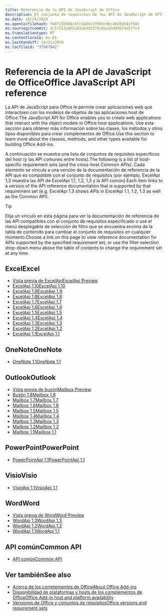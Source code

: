 ```yaml
---
title: Referencia de la API de JavaScript de Office
description: El conjunto de requisitos de las API de JavaScript de Office por host
ms.date: 10/24/2019
ms.openlocfilehash: fb6f228306c6fc5840c2f8b9c9bc46d56b43f50c
ms.sourcegitcommit: dc57153a05b103a8493370c8aa1bd936f4d5f7c4
ms.translationtype: MT
ms.contentlocale: es-ES
ms.lasthandoff: 10/31/2019
ms.locfileid: "37907942"
---
```

# <a name="office-javascript-api-reference"></a><span data-ttu-id="08099-103">Referencia de la API de JavaScript de Office</span><span class="sxs-lookup"><span data-stu-id="08099-103">Office JavaScript API reference</span></span>

<span data-ttu-id="08099-104">La API de JavaScript para Office le permite crear aplicaciones web que interactúen con los modelos de objetos de las aplicaciones host de Office.</span><span class="sxs-lookup"><span data-stu-id="08099-104">The JavaScript API for Office enables you to create web applications that interact with the object models in Office host applications.</span></span> <span data-ttu-id="08099-105">Use esta sección para obtener más información sobre las clases, los métodos y otros tipos disponibles para crear complementos de Office.</span><span class="sxs-lookup"><span data-stu-id="08099-105">Use this section to learn more about the classes, methods, and other types available for building Office Add-ins.</span></span>

<span data-ttu-id="08099-106">A continuación se muestra una lista de conjuntos de requisitos específicos del host (y las API comunes entre hosts).</span><span class="sxs-lookup"><span data-stu-id="08099-106">The following is a list of host-specific requirement sets (and the cross-host Common APIs).</span></span> <span data-ttu-id="08099-107">Cada elemento se vincula a una versión de la documentación de referencia de la API que es compatible con el conjunto de requisitos (por ejemplo, ExcelApi 1,3 muestra las API de ExcelApi 1,1, 1,2, 1,3 y la API común).</span><span class="sxs-lookup"><span data-stu-id="08099-107">Each item links to a version of the API reference documentation that is supported by that requirement set (e.g. ExcelApi 1.3 shows APIs in ExcelApi 1.1, 1.2, 1.3 as well as the Common API).</span></span>

> [!TIP]
> <span data-ttu-id="08099-108">Elija un vínculo en esta página para ver la documentación de referencia de las API compatibles con el conjunto de requisitos especificado o use el menú desplegable de selección de filtro que se encuentra encima de la tabla de contenido para cambiar el conjunto de requisitos en cualquier momento.</span><span class="sxs-lookup"><span data-stu-id="08099-108">Choose a link on this page to view reference documentation for APIs supported by the specified requirement set, or use the filter selection drop-down menu above the table of contents to change the requirement set at any time.</span></span>

## <a name="excel"></a><span data-ttu-id="08099-109">Excel</span><span class="sxs-lookup"><span data-stu-id="08099-109">Excel</span></span>

- [<span data-ttu-id="08099-110">Vista previa de ExcelApi</span><span class="sxs-lookup"><span data-stu-id="08099-110">ExcelApi Preview</span></span>](/javascript/api/excel?view=excel-js-preview)
- [<span data-ttu-id="08099-111">ExcelApi 1.10</span><span class="sxs-lookup"><span data-stu-id="08099-111">ExcelApi 1.10</span></span>](/javascript/api/excel?view=excel-js-1.10)
- [<span data-ttu-id="08099-112">ExcelApi 1.9</span><span class="sxs-lookup"><span data-stu-id="08099-112">ExcelApi 1.9</span></span>](/javascript/api/excel?view=excel-js-1.9)
- [<span data-ttu-id="08099-113">ExcelApi 1.8</span><span class="sxs-lookup"><span data-stu-id="08099-113">ExcelApi 1.8</span></span>](/javascript/api/excel?view=excel-js-1.8)
- [<span data-ttu-id="08099-114">ExcelApi 1.7</span><span class="sxs-lookup"><span data-stu-id="08099-114">ExcelApi 1.7</span></span>](/javascript/api/excel?view=excel-js-1.7)
- [<span data-ttu-id="08099-115">ExcelApi 1.6</span><span class="sxs-lookup"><span data-stu-id="08099-115">ExcelApi 1.6</span></span>](/javascript/api/excel?view=excel-js-1.6)
- [<span data-ttu-id="08099-116">ExcelApi 1.5</span><span class="sxs-lookup"><span data-stu-id="08099-116">ExcelApi 1.5</span></span>](/javascript/api/excel?view=excel-js-1.5)
- [<span data-ttu-id="08099-117">ExcelApi 1.4</span><span class="sxs-lookup"><span data-stu-id="08099-117">ExcelApi 1.4</span></span>](/javascript/api/excel?view=excel-js-1.4)
- [<span data-ttu-id="08099-118">ExcelApi 1.3</span><span class="sxs-lookup"><span data-stu-id="08099-118">ExcelApi 1.3</span></span>](/javascript/api/excel?view=excel-js-1.3)
- [<span data-ttu-id="08099-119">ExcelApi 1.2</span><span class="sxs-lookup"><span data-stu-id="08099-119">ExcelApi 1.2</span></span>](/javascript/api/excel?view=excel-js-1.2)
- [<span data-ttu-id="08099-120">ExcelApi 1.1</span><span class="sxs-lookup"><span data-stu-id="08099-120">ExcelApi 1.1</span></span>](/javascript/api/excel?view=excel-js-1.1)

## <a name="onenote"></a><span data-ttu-id="08099-121">OneNote</span><span class="sxs-lookup"><span data-stu-id="08099-121">OneNote</span></span>

- [<span data-ttu-id="08099-122">OneNote 1,1</span><span class="sxs-lookup"><span data-stu-id="08099-122">OneNote 1.1</span></span>](/javascript/api/onenote?view=onenote-js-1.1)

## <a name="outlook"></a><span data-ttu-id="08099-123">Outlook</span><span class="sxs-lookup"><span data-stu-id="08099-123">Outlook</span></span>

- [<span data-ttu-id="08099-124">Vista previa de buzón</span><span class="sxs-lookup"><span data-stu-id="08099-124">Mailbox Preview</span></span>](/javascript/api/outlook?view=outlook-js-preview)
- [<span data-ttu-id="08099-125">Buzón 1,8</span><span class="sxs-lookup"><span data-stu-id="08099-125">Mailbox 1.8</span></span>](/javascript/api/outlook?view=outlook-js-1.8)
- [<span data-ttu-id="08099-126">Mailbox 1.7</span><span class="sxs-lookup"><span data-stu-id="08099-126">Mailbox 1.7</span></span>](/javascript/api/outlook?view=outlook-js-1.7)
- [<span data-ttu-id="08099-127">Mailbox 1.6</span><span class="sxs-lookup"><span data-stu-id="08099-127">Mailbox 1.6</span></span>](/javascript/api/outlook?view=outlook-js-1.6)
- [<span data-ttu-id="08099-128">Mailbox 1.5</span><span class="sxs-lookup"><span data-stu-id="08099-128">Mailbox 1.5</span></span>](/javascript/api/outlook?view=outlook-js-1.5)
- [<span data-ttu-id="08099-129">Mailbox 1.4</span><span class="sxs-lookup"><span data-stu-id="08099-129">Mailbox 1.4</span></span>](/javascript/api/outlook?view=outlook-js-1.4)
- [<span data-ttu-id="08099-130">Mailbox 1.3</span><span class="sxs-lookup"><span data-stu-id="08099-130">Mailbox 1.3</span></span>](/javascript/api/outlook?view=outlook-js-1.3)
- [<span data-ttu-id="08099-131">Mailbox 1.2</span><span class="sxs-lookup"><span data-stu-id="08099-131">Mailbox 1.2</span></span>](/javascript/api/outlook?view=outlook-js-1.2)
- [<span data-ttu-id="08099-132">Mailbox 1.1</span><span class="sxs-lookup"><span data-stu-id="08099-132">Mailbox 1.1</span></span>](/javascript/api/outlook?view=outlook-js-1.1)

## <a name="powerpoint"></a><span data-ttu-id="08099-133">PowerPoint</span><span class="sxs-lookup"><span data-stu-id="08099-133">PowerPoint</span></span>

- [<span data-ttu-id="08099-134">PowerPointApi 1.1</span><span class="sxs-lookup"><span data-stu-id="08099-134">PowerPointApi 1.1</span></span>](/javascript/api/powerpoint?view=powerpoint-js-1.1)

## <a name="visio"></a><span data-ttu-id="08099-135">Visio</span><span class="sxs-lookup"><span data-stu-id="08099-135">Visio</span></span>

- [<span data-ttu-id="08099-136">VisioApi 1,1</span><span class="sxs-lookup"><span data-stu-id="08099-136">VisioApi 1.1</span></span>](/javascript/api/visio?view=visio-js-1.1)

## <a name="word"></a><span data-ttu-id="08099-137">Word</span><span class="sxs-lookup"><span data-stu-id="08099-137">Word</span></span>

- [<span data-ttu-id="08099-138">Vista previa de Word</span><span class="sxs-lookup"><span data-stu-id="08099-138">Word Preview</span></span>](/javascript/api/word?view=word-js-preview)
- [<span data-ttu-id="08099-139">WordApi 1.3</span><span class="sxs-lookup"><span data-stu-id="08099-139">WordApi 1.3</span></span>](/javascript/api/word?view=word-js-1.3)
- [<span data-ttu-id="08099-140">WordApi 1.2</span><span class="sxs-lookup"><span data-stu-id="08099-140">WordApi 1.2</span></span>](/javascript/api/word?view=word-js-1.2)
- [<span data-ttu-id="08099-141">WordApi 1.1</span><span class="sxs-lookup"><span data-stu-id="08099-141">WordApi 1.1</span></span>](/javascript/api/word?view=word-js-1.1)

## <a name="common-api"></a><span data-ttu-id="08099-142">API común</span><span class="sxs-lookup"><span data-stu-id="08099-142">Common API</span></span>

- [<span data-ttu-id="08099-143">API común</span><span class="sxs-lookup"><span data-stu-id="08099-143">Common API</span></span>](/javascript/api/office?view=common-js)

## <a name="see-also"></a><span data-ttu-id="08099-144">Ver también</span><span class="sxs-lookup"><span data-stu-id="08099-144">See also</span></span>

- [<span data-ttu-id="08099-145">Acerca de los complementos de Office</span><span class="sxs-lookup"><span data-stu-id="08099-145">About Office Add-ins</span></span>](/office/dev/add-ins/overview)
- [<span data-ttu-id="08099-146">Disponibilidad de plataformas y hosts de los complementos de Office</span><span class="sxs-lookup"><span data-stu-id="08099-146">Office Add-in host and platform availability</span></span>](/office/dev/add-ins/overview/office-add-in-availability)
- [<span data-ttu-id="08099-147">Versiones de Office y conjuntos de requisitos</span><span class="sxs-lookup"><span data-stu-id="08099-147">Office versions and requirement sets</span></span>](/office/dev/add-ins/develop/office-versions-and-requirement-sets)
